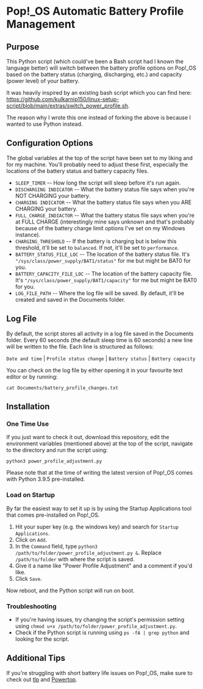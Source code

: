 # Pop!_OS Automatic Battery Profile Management

## Purpose

This Python script (which could've been a Bash script had I known the language better) will switch between the battery profile options on Pop!_OS based on the battery status (charging, discharging, etc.) and capacity (power level) of your battery.

It was heavily inspired by an existing bash script which you can find here: https://github.com/kulkarnip150/linux-setup-script/blob/main/extras/switch_power_profile.sh.

The reason why I wrote this one instead of forking the above is because I wanted to use Python instead.

## Configuration Options

The global variables at the top of the script have been set to my liking and for my machine. You'll probably need to adjust these first, especially the locations of the battery status and battery capacity files.

* `SLEEP_TIMER` -- How long the script will sleep before it's run again.
* `DISCHARGING INDICATOR` -- What the battery status file says when you're NOT CHARGING your battery.
* `CHARGING INDICATOR` -- What the battery status file says when you ARE CHARGING your battery.
* `FULL_CHARGE_INDIACTOR` -- What the battery status file says when you're at FULL CHARGE (interestingly mine says unknown and that's probably because of the battery charge limit options I've set on my Windows instance).
* `CHARGING_THRESHOLD` -- If the battery is charging but is below this threshold, it'll be set to `balanced`. If not, it'll be set to `performance`.
* `BATTERY_STATUS_FILE_LOC` -- The location of the battery status file. It's `"/sys/class/power_supply/BAT1/status"` for me but might be BAT0 for you.
* `BATTERY_CAPACITY_FILE_LOC` -- The location of the battery capacity file. It's `"/sys/class/power_supply/BAT1/capacity"` for me but might be BAT0 for you.
* `LOG_FILE_PATH` -- Where the log file will be saved. By default, it'll be created and saved in the Documents folder.

## Log File

By default, the script stores all activity in a log file saved in the Documents folder. Every 60 seconds (the default sleep time is 60 seconds) a new line will be written to the file. Each line is structured as follows:

`Date and time` | `Profile status change` | `Battery status` | `Battery capacity`

You can check on the log file by either opening it in your favourite text editor or by running:

`cat Documents/battery_profile_changes.txt`

## Installation

### One Time Use

If you just want to check it out, download this repository, edit the environment variables (mentioned above) at the top of the script, navigate to the directory and run the script using:

`python3 power_profile_adjustment.py`

Please note that at the time of writing the latest version of Pop!_OS comes with Python 3.9.5 pre-installed.

### Load on Startup

By far the easiest way to set it up is by using the Startup Applications tool that comes pre-installed on Pop!_OS.

1. Hit your super key (e.g. the windows key) and search for `Startup Applications`.
2. Click on `Add`.
3. In the `Command` field, type `python3 /path/to/folder/power_profile_adjustment.py &`. Replace `/path/to/folder` with where the script is saved.
4. Give it a name like "Power Profile Adjustment" and a comment if you'd like.
5. Click `Save`.

Now reboot, and the Python script will run on boot.

### Troubleshooting

* If you're having issues, try changing the script's permission setting using `chmod u+x /path/to/folder/power_profile_adjustment.py`.
* Check if the Python script is running using `ps -fA | grep python` and looking for the script.

## Additional Tips

If you're struggling with short battery life issues on Pop!_OS, make sure to check out [tlp](https://linrunner.de/tlp/) and [Powertop](https://wiki.archlinux.org/title/powertop).
